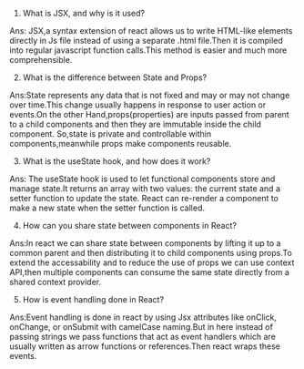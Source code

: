 1. What is JSX, and why is it used?


Ans: JSX,a syntax extension of  react allows us to write HTML-like elements directly in Js file instead of using  a separate .html file.Then it is compiled into regular javascript function calls.This method is easier and  much more comprehensible.

2. What is the difference between State and Props?

Ans:State represents any data that is not fixed and may or may not change over time.This change usually happens in response to user action or events.On the other Hand,props(properties) are inputs passed from parent to a child components and then they are immutable inside the child component. So,state is private and controllable within components,meanwhile props make components reusable.

3. What is the useState hook, and how does it work?


Ans: The useState hook is used to let functional components store and manage state.It returns an array with two values: the current state and a setter function to update the state. React can re-render a component to make a new state when the setter function is called.

4. How can you share state between components in React?

Ans:In react we can share state between components by lifting it up to a common parent and then distributing  it to child components using props.To extend the accessability and to reduce the use of props we can use context API,then multiple components can consume the same state directly from a shared context  provider.

5. How is event handling done in React?


Ans:Event handling is done in react by using Jsx attributes like onClick, onChange, or onSubmit with camelCase naming.But in here instead of passing strings we pass functions that act as event handlers which are usually written as arrow functions or references.Then react wraps
these events.